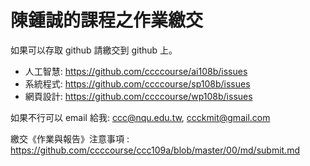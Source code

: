 # 陳鍾誠的課程之作業繳交

如果可以存取 github 請繳交到 github 上。

* 人工智慧: https://github.com/ccccourse/ai108b/issues
* 系統程式: https://github.com/ccccourse/sp108b/issues
* 網頁設計: https://github.com/ccccourse/wp108b/issues

如果不行可以 email 給我: ccc@nqu.edu.tw, ccckmit@gmail.com

繳交《作業與報告》注意事項 : https://github.com/ccccourse/ccc109a/blob/master/00/md/submit.md



